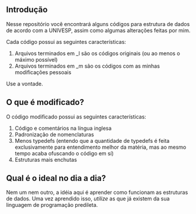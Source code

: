 Introdução
----------
Nesse repositório você encontrará alguns códigos para estrutura de dados de acordo com a UNIVESP, assim como algumas alterações feitas por mim.

Cada código possui as seguintes características:

1. Arquivos terminados em _l são os códigos originais (ou ao menos o máximo possível)
2. Arquivos terminados em _m são os códigos com as minhas modificações pessoais

Use a vontade.

O que é modificado?
-------------------
O código modificado possui as seguintes características:

1. Código e comentários na língua inglesa
2. Padronização de nomenclaturas
3. Menos typedefs (entendo que a quantidade de typedefs é feita exclusivamente para entendimento melhor da matéria, mas ao mesmo tempo acaba ofuscando o código em sí)
4. Estruturas mais enchutas

Qual é o ideal no dia a dia?
----------------------------
Nem um nem outro, a idéia aqui é aprender como funcionam as estruturas de dados. Uma vez aprendido isso, *utilize* as que já existem da sua linguagem de programação predileta.

